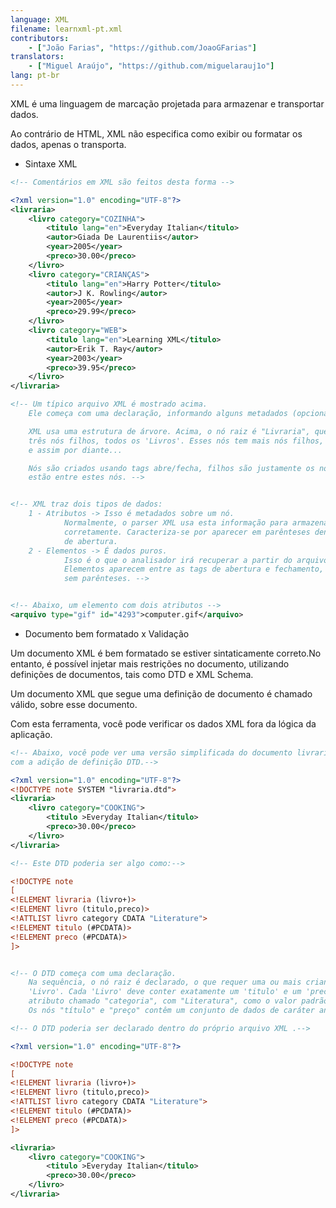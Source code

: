 ```yaml
---
language: XML
filename: learnxml-pt.xml
contributors:
    - ["João Farias", "https://github.com/JoaoGFarias"]
translators:
    - ["Miguel Araújo", "https://github.com/miguelarauj1o"]
lang: pt-br
---
```


XML é uma linguagem de marcação projetada para armazenar e transportar dados.

Ao contrário de HTML, XML não especifica como exibir ou formatar os dados, apenas o transporta.

* Sintaxe XML

```xml
<!-- Comentários em XML são feitos desta forma -->

<?xml version="1.0" encoding="UTF-8"?>
<livraria>
	<livro category="COZINHA">
		<titulo lang="en">Everyday Italian</titulo>
		<autor>Giada De Laurentiis</autor>
		<year>2005</year>
		<preco>30.00</preco>
	</livro>
	<livro category="CRIANÇAS">
		<titulo lang="en">Harry Potter</titulo>
		<autor>J K. Rowling</autor>
		<year>2005</year>
		<preco>29.99</preco>
	</livro>
	<livro category="WEB">
		<titulo lang="en">Learning XML</titulo>
		<autor>Erik T. Ray</autor>
		<year>2003</year>
		<preco>39.95</preco>
	</livro>
</livraria>

<!-- Um típico arquivo XML é mostrado acima.
	Ele começa com uma declaração, informando alguns metadados (opcional).

	XML usa uma estrutura de árvore. Acima, o nó raiz é "Livraria", que tem
	três nós filhos, todos os 'Livros'. Esses nós tem mais nós filhos,
	e assim por diante...

	Nós são criados usando tags abre/fecha, filhos são justamente os nós que
	estão entre estes nós. -->


<!-- XML traz dois tipos de dados:
	1 - Atributos -> Isso é metadados sobre um nó.
			Normalmente, o parser XML usa esta informação para armazenar os dados
			corretamente. Caracteriza-se por aparecer em parênteses dentro da tag
			de abertura.
	2 - Elementos -> É dados puros.
			Isso é o que o analisador irá recuperar a partir do arquivo XML.
			Elementos aparecem entre as tags de abertura e fechamento,
			sem parênteses. -->


<!-- Abaixo, um elemento com dois atributos -->
<arquivo type="gif" id="4293">computer.gif</arquivo>
```

* Documento bem formatado x Validação

Um documento XML é bem formatado se estiver sintaticamente correto.No entanto,
é possível injetar mais restrições no documento, utilizando definições de
documentos, tais como DTD e XML Schema.

Um documento XML que segue uma definição de documento é chamado válido, sobre
esse documento.

Com esta ferramenta, você pode verificar os dados XML fora da lógica da aplicação.

```xml
<!-- Abaixo, você pode ver uma versão simplificada do documento livraria,
com a adição de definição DTD.-->

<?xml version="1.0" encoding="UTF-8"?>
<!DOCTYPE note SYSTEM "livraria.dtd">
<livraria>
	<livro category="COOKING">
		<titulo >Everyday Italian</titulo>
		<preco>30.00</preco>
	</livro>
</livraria>

<!-- Este DTD poderia ser algo como:-->

<!DOCTYPE note
[
<!ELEMENT livraria (livro+)>
<!ELEMENT livro (titulo,preco)>
<!ATTLIST livro category CDATA "Literature">
<!ELEMENT titulo (#PCDATA)>
<!ELEMENT preco (#PCDATA)>
]>


<!-- O DTD começa com uma declaração.
	Na sequência, o nó raiz é declarado, o que requer uma ou mais crianças nós
	'Livro'. Cada 'Livro' deve conter exatamente um 'titulo' e um 'preco' e um
	atributo chamado "categoria", com "Literatura", como o valor padrão.
	Os nós "título" e "preço" contêm um conjunto de dados de caráter analisados.-->

<!-- O DTD poderia ser declarado dentro do próprio arquivo XML .-->

<?xml version="1.0" encoding="UTF-8"?>

<!DOCTYPE note
[
<!ELEMENT livraria (livro+)>
<!ELEMENT livro (titulo,preco)>
<!ATTLIST livro category CDATA "Literature">
<!ELEMENT titulo (#PCDATA)>
<!ELEMENT preco (#PCDATA)>
]>

<livraria>
	<livro category="COOKING">
		<titulo >Everyday Italian</titulo>
		<preco>30.00</preco>
	</livro>
</livraria>
```
